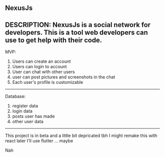 NexusJs
--------------------

DESCRIPTION:
NexusJs is a social network for developers. This is a tool web developers can use to get help with their code.
-----------------------
MVP:
1. Users can create an account
2. Users can login to account
3. User can chat with other users
4. user can post pictures and screenshots in the chat
5. Each user's profile is customizable
-------------------------------------
Database:

1. register data
2. login data
3. posts user has made
4. other user data

----------------
This project is in beta
and a little bit depricated tbh
I might remake this with react later
I'll use flutter ... maybe

Nah
